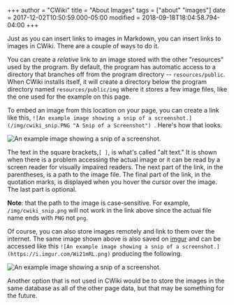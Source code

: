 +++
author = "CWiki"
title = "About Images"
tags = ["about" "images"]
date = 2017-12-02T10:50:59.000-05:00
modified = 2018-09-18T18:04:58.794-04:00
+++

Just as you can insert links to images in Markdown, you can insert links to images in CWiki. There are a couple of ways to do it.

You can create a _relative_ link to an image stored with the other "resources" used by the program. By default, the program has automatic access to a directory that branches off from the program directory -- `resources/public`. When CWiki installs itself, it will create a directory below the program directory named `resources/public/img` where it stores a few image files, like the one used for the example on this page. 

To embed an image from this location on​ your page, you can create a link like this, `![An example image showing a snip of a screenshot.](/img/cwiki_snip.PNG "A Snip of a Screenshot")
`. Here's how that looks.

![An example image showing a snip of a screenshot.](/img/cwiki_snip.PNG "A Snip of a Screenshot")

The text in the square brackets,`[ ]`, is what's called "alt text." It is shown when there is a problem accessing the actual image or it can be read by a screen reader for visually impaired readers. The next part of the link, in the parentheses, is a path to the image file. The final part of the link, in the quotation marks, is displayed when you hover the cursor over the image. The last part is optional.

**Note**: that the path to the image is case-sensitive. For example, `/img/cwiki_snip.png` will not work in the link above since the actual file name ends with `PNG` not `png`.

Of course, you can also store images remotely and link to them over the internet. The same image shown above is also saved on [imgur](https://imgur.com) and can be accessed like this `![An example image showing a snip of a screenshot.](https://i.imgur.com/Wi21mRL.png)` producing the following.

![An example image showing a snip of a screenshot.](https://i.imgur.com/Wi21mRL.png "A Snip of a Screenshot")

Another option that is not used in CWiki would be to store the images in the same database as all of the other page data, but that may be something for the future.